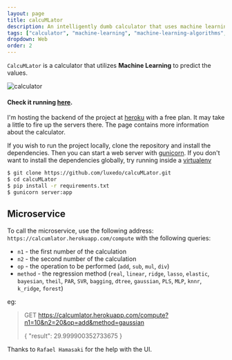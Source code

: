 ```yaml
---
layout: page
title: calcuMLator
description: An intelligently dumb calculator that uses machine learning
tags: ["calculator", "machine-learning", "machine-learning-algorithms", "regression-models", "microservice", "calculations"]
dropdown: Web
order: 2
---
```

<!-- Automatically generated. Run search_repos.rb to rebuild -->



`CalcuMLator` is a calculator that utilizes <b>Machine Learning</b> to predict the values.

![calculator](https://raw.githubusercontent.com/luxedo/calcuMLator/master/docs/images/calculatorv2.png "calculator")

#### Check it running [here](https://calcumlator.herokuapp.com/).

I'm hosting the backend of the project at [heroku](https://www.heroku.com/) with
a free plan. It may take a little to fire up the servers there. The page contains
more information about the calculator.

If you wish to run the project locally, clone the repository and install the dependencies.
Then you can start a web server with [gunicorn](http://gunicorn.org/). If you don't
want to install the dependencies globally, try running inside a [virtualenv](https://virtualenv.pypa.io/en/stable/)
```bash
$ git clone https://github.com/luxedo/calcuMLator.git
$ cd calcuMLator
$ pip install -r requirements.txt
$ gunicorn server:app
```
## Microservice
To call the microservice, use the following address:
`https://calcumlator.herokuapp.com/compute`
with the following queries:
* `n1` - the first number of the calculation
* `n2` - the second number of the calculation
* `op` - the operation to be performed (`add`, `sub`, `mul`, `div`)
* `method` - the regression method (`real`, `linear`, `ridge`, `lasso`, `elastic`, `bayesian`, `theil`, `PAR`, `SVR`, `bagging`, `dtree`, `gaussian`, `PLS`, `MLP`, `knnr`, `k_ridge`, `forest`)

eg:

> GET https://calcumlator.herokuapp.com/compute?n1=10&n2=20&op=add&method=gaussian
>
> {
>  "result": 29.999900352733675
> }


Thanks to `Rafael Hamasaki` for the help with the UI.


